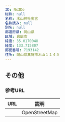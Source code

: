 ```yaml
---
ID: Nx3Do
総称: null
名称: 木山神社奥宮
名称読み: null
別名: null
都道府県: 岡山県
区域: 真庭市
緯度: 35.0170048
経度: 133.715807
郵便番号: 7193142
住所: 岡山県真庭市木山１１４５
---
```


## その他

### 参考URL

| URL | 説明          |
| --- | ------------- |
|     | OpenStreetMap |
